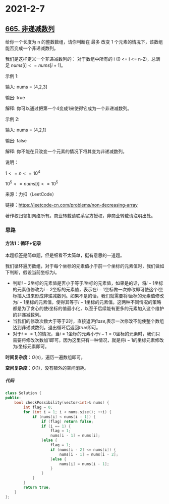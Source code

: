 # 2021-2-7

## [665. 非递减数列](https://leetcode-cn.com/problems/non-decreasing-array/)

给你一个长度为 n 的整数数组，请你判断在 最多 改变 1 个元素的情况下，该数组能否变成一个非递减数列。

我们是这样定义一个非递减数列的： 对于数组中所有的 i (0 <= i <= n-2)，总满足 $nums[i] <= nums[i + 1]。$

示例 1:

输入: nums = [4,2,3]

输出: true

解释: 你可以通过把第一个4变成1来使得它成为一个非递减数列。

示例 2:

输入: nums = [4,2,1]

输出: false

解释: 你不能在只改变一个元素的情况下将其变为非递减数列。

说明：

$1 <= n <= 10 ^ 4$

$10 ^ 5 <= nums[i] <= 10 ^ 5$

来源：力扣（LeetCode）

链接：https://leetcode-cn.com/problems/non-decreasing-array

著作权归领扣网络所有。商业转载请联系官方授权，非商业转载请注明出处。

### 思路

#### 方法1：循环+记录

本题标签是简单题，但是细看不太简单，挺有意思的一道题。

我们循环遍历数组，对于每个坐标的元素值小于前一个坐标的元素值时，我们做如下判断，假设当前坐标为$i$。

- 判断$i-2$坐标的元素值是否小于等于$i$坐标的元素值，如果是的话，将$i-1$坐标的元素值修改为$i-2$坐标的元素值，表示在$i-1$坐标做一次修改即可使这个$i$坐标插入进来形成非递减数列。如果不是的话，我们就需要将$i$坐标的元素值修改为$i-1$坐标的元素值，使得其等于$i-1$坐标的元素值。这两种不同情况的策略都是为了贪心的使$i$坐标的值最小化，以至于后续能有更多的元素加入这个维护的非递减数列。
- 当我们的修改次数大于等于2时，直接返沪$flase$,表示一次修改不能使整个数组达到非递减数列。退出循环后返回$true$即可。
- 对于$i==1$,的情况，当$i=1$坐标的元素小于$i-1=0$坐标的元素时，我们只需要将修改次数加1即可。因为这里只有一种情况，就是将$i-1$的坐标元素修改为$i$坐标元素即可。



**时间复杂度**：$O(n)$，遍历一遍数组即可。

**空间复杂度**：$O(1)$，没有额外的空间消耗。

##### 代码

```cpp
class Solution {
public:
    bool checkPossibility(vector<int>& nums) {
        int flag = 0;
        for (int i = 1; i < nums.size(); ++i) {
            if (nums[i] < nums[i - 1]) {
                if (flag) return false;
                if (i == 1) {
                    flag = 1;
                    nums[i - 1] = nums[i];
                }else {
                    flag = 1;
                    if (nums[i - 2] <= nums[i]) {
                        nums[i - 1] = nums[i - 2];
                    }else {
                        nums[i] = nums[i - 1];
                    }
                }
            }
        }
        return true;
    }
};
```

